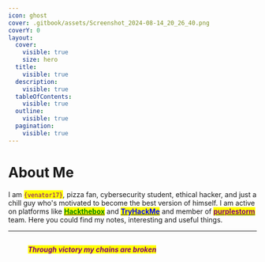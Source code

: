 ```yaml
---
icon: ghost
cover: .gitbook/assets/Screenshot_2024-08-14_20_26_40.png
coverY: 0
layout:
  cover:
    visible: true
    size: hero
  title:
    visible: true
  description:
    visible: true
  tableOfContents:
    visible: true
  outline:
    visible: true
  pagination:
    visible: true
---
```


# About Me

I am <mark style="color:purple;">`{venator17}`</mark>, pizza fan, cybersecurity student, ethical hacker, and just a chill guy who's motivated to become the best version of himself. I am active on platforms like [<mark style="color:green;">**Hackthebox**</mark>](https://app.hackthebox.com/profile/637180) and [<mark style="color:blue;">**TryHackMe**</mark>](https://tryhackme.com/r/p/venator17) and member of [<mark style="color:purple;">**purplestorm**</mark>](https://discord.gg/purplestorm) team. Here you could find my notes, interesting and useful things.

***

<figure><img src=".gitbook/assets/wise-wolf.gif" alt=""><figcaption><p><em><mark style="color:purple;"><strong>Through victory my chains are broken</strong></mark></em></p></figcaption></figure>

